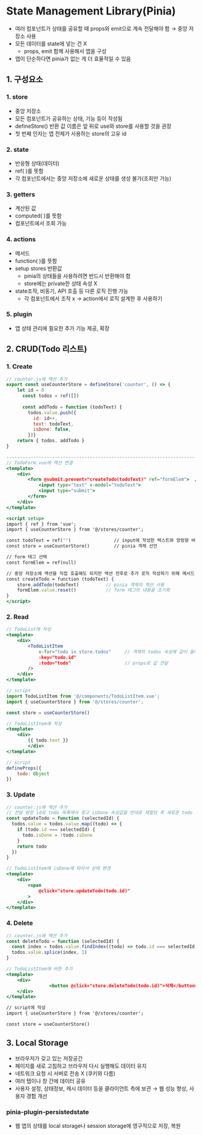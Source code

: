 # State Management Library(Pinia)

- 여러 컴포넌트가 상태를 공유할 때 props와 emit으로 계속 전달해야 함 → 중앙 저장소 사용
- 모든 데이터를 state에 넣는 건 X
    - props, emit 함께 사용해서 앱을 구성
- 앱이 단순하다면 pinia가 없는 게 더 효율적일 수 있음

## 1. 구성요소

### 1. store

- 중앙 저장소
- 모든 컴포넌트가 공유하는 상태, 기능 등이 작성됨
- defineStore() 반환 값 이름은 앞 뒤로 use와 store를 사용할 것을 권장
- 첫 번째 인자는 앱 전체가 사용하는 store의 고유 id

### 2. state

- 반응형 상태(데이터)
- ref( )를 뜻함
- 각 컴포넌트에서는 중앙 저장소에 새로운 상태를 생성 불가(조회만 가능)

### 3.  getters

- 계산된 값
- computed( )를 뜻함
- 컴포넌트에서 조회 가능

### 4. actions

- 메서드
- function( )를 뜻함
- setup stores 반환값
    - pinia의 상태들을 사용하려면 반드시 반환해야 함
    - store에는 private한 상태 속성 X
- state조작, 비동기, API 호출 등 다른 로직 진행 가능
    - 각 컴포넌트에서 조작 x → action에서 로직 설계한 후 사용하기

### 5. plugin

- 앱 상태 관리에 필요한 추가 기능 제공, 확장

## 2. CRUD(Todo 리스트)

### 1. Create

```jsx
// counter.js에 액션 추가
export const useCounterStore = defineStore('counter', () => {
	let id = 0
	  const todos = ref([])
	
	  const addTodo = function (todoText) {
	    todos.value.push({
	      id: id++,
	      text: todoText,
	      isDone: false,
	    })}
	return { todos, addTodo }
}

-------------------------------------------------------------------------------------
// TodoForm.vue에 액션 연결
<template>
    <div>
        <form @submit.prevent="createTodo(todoText)" ref="formElem">  // ref로 DOM 직접 선택
            <input type="text" v-model="todoText">
            <input type="submit">
        </form>
    </div>
</template>

<script setup>
import { ref } from 'vue';
import { useCounterStore } from '@/stores/counter';

const todoText = ref('')                // input에 작성한 텍스트와 양방향 바인딩
const store = useCounterStore()         // pinia 객체 선언

// form 태그 선택
const formElem = ref(null)

// 중앙 저장소에 액션을 직접 호출해도 되지만 액션 전후로 추가 로직 작성하기 위해 메서드 생성
const createTodo = function (todoText) {
    store.addTodo(todoText)          // pinia 객체의 액션 사용
    formElem.value.reset()           // form 태그의 내용을 초기화
}
</script>
```

### 2. Read

```jsx
// TodoList에 작성
<template>
    <div>
        <TodoListItem 
            v-for="todo in store.todos"     // 객체의 todos 속성에 값이 들어있음
            :key="todo.id"
            :todo="todo"                    // props로 값 전달
        />
    </div>
</template>

// script
import TodoListItem from '@/components/TodoListItem.vue';
import { useCounterStore } from '@/stores/counter';

const store = useCounterStore()
```

```jsx
// TodoListItem에 작성
<template>
    <div>
        {{ todo.text }}
		</div>
</template>

// script
defineProps({
    todo: Object
})
```

### 3. Update

```jsx
// counter.js에 액션 추가
// 전달 받은 id로 todo 목록에서 찾고 isDone 속성값을 반대로 재할당 후 새로운 todo 목록 반환
const updateTodo = function (selectedId) {
  todos.value = todos.value.map((todo) => {
    if (todo.id === selectedId) {
      todo.isDone = !todo.isDone
    }
    return todo
  })
}
```

```jsx
// TodoListItem에 isDone에 따라서 상태 변경
<template>
    <div>
        <span 
            @click="store.updateTodo(todo.id)"
        >
    </div>
</template>
```

### 4. Delete

```jsx
// counter.js에 액션 추가
const deleteTodo = function (selectedId) {
  const index = todos.value.findIndex((todo) => todo.id === selectedId)
  todos.value.splice(index, 1)
}
```

```jsx
// TodoListItem에 버튼 추가
<template>
    <div>
				<button @click="store.deleteTodo(todo.id)">삭제</button>
    </div>
</template>

// script에 작성
import { useCounterStore } from '@/stores/counter';

const store = useCounterStore()
```

## 3. Local Storage

- 브라우저가 갖고 있는 저장공간
- 페이지를 새로 고침하고 브라우저 다시 실행해도 데이터 유지
- 네트워크 요청 시 서버로 전송 X (쿠키와 다름)
- 여러 탭이나 창 간에 데이터 공유
- 사용자 설정, 상태정보, 캐시 데이터 등을 클라이언트 측에 보관 → 웹 성능 향상, 사용자 경험 개선

### pinia-plugin-persistedstate

- 웹 앱의 상태를 local storage나 session storage에 영구적으로 저장, 복원